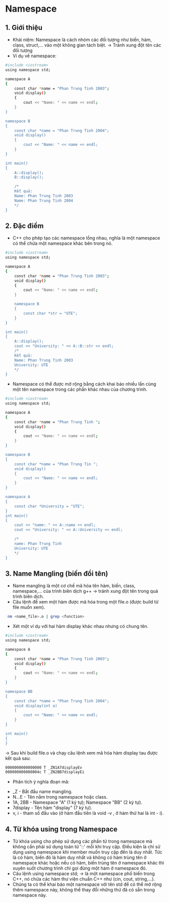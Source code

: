 # Namespace
## 1. Giới thiệu 
+ Khái niệm: Namespace là cách nhóm các đối tượng như biến, hàm, class, struct,... vào một không gian tách biệt. -> Tránh xung đột tên các đối tượng
+ Ví dụ về namespace: 
``` bash
#include <iostream>
using namespace std;

namespace A
{
    const char *name = "Phan Trung Tinh 2003";
    void display()
    {
        cout << "Name: " << name << endl;
    }
}

namespace B
{
    const char *name = "Phan Trung Tinh 2004";
    void display()
    {
        cout << "Name: " << name << endl;
    }
}

int main()
{
    A::display();
    B::display();

    /*
    Kết quả:
    Name: Phan Trung Tinh 2003
    Name: Phan Trung Tinh 2004
    */
}
``` 
## 2. Đặc điểm
+ C++ cho phép tạo các namespace lồng nhau, nghĩa là một namespace có thể chứa một namespace khác bên trong nó.
``` bash
#include <iostream>
using namespace std;

namespace A
{
    const char *name = "Phan Trung Tinh 2003";
    void display()
    {
        cout << "Name: " << name << endl;
    }

    namespace B
    {
        const char *str = "UTE";
    }
}

int main()
{
    A::display();
    cout << "University: " << A::B::str << endl;
    /*
    Kết quả:
    Name: Phan Trung Tinh 2003
    University: UTE
    */
}
``` 

+ Namespace có thể được mở rộng bằng cách khai báo nhiều lần cùng một tên namespace trong các phần khác nhau của chương trình. 
``` bash
#include <iostream>
using namespace std;

namespace A
{
    const char *name = "Phan Trung Tinh ";
    void display()
    {
        cout << "Name: " << name << endl;
    }
}

namespace B
{
    const char *name = "Phan Trung Tin ";
    void display()
    {
        cout << "Name: " << name << endl;
    }
}

namespace A
{
    const char *University = "UTE";
}
int main()
{
    cout << "name: " << A::name << endl;
    cout << "University: " << A::University << endl;

    /*
    name: Phan Trung Tinh
    University: UTE
    */
}
``` 
## 3. Name Mangling (biến đổi tên)
+ Name mangling là một cơ chế mã hóa tên hàm, biến, class, namespace,... của trình biên dịch g++ -> tránh xung đột tên trong quá trình biên dịch.
+ Câu lệnh để xem một hàm được mã hóa trong một file.o (được build từ file muốn xem).
``` bash
 nm <name_file>.o | grep <function>
```
+ Xét một ví dụ với hai hàm display khác nhau nhưng có chung tên. 
``` bash
#include <iostream>
using namespace std;

namespace A
{
    const char *name = "Phan Trung Tinh 2003";
    void display()
    {
        cout << "Name: " << name << endl;
    }
}

namespace BB
{
    const char *name = "Phan Trung Tinh 2004";
    void display(int a)
    {
        cout << "Name: " << name << endl;
    }
}

int main()
{
}
```
-> Sau khi build file.o và chạy câu lệnh xem mã hóa hàm display tau được kết quả sau:
``` bash
0000000000000000 T _ZN1A7displayEv
000000000000004c T _ZN2BB7displayEi
```
* Phân tích ý nghĩa đoạn mã:
+ _Z - Bắt đầu name mangling.
+ N…E - Tên nằm trong namespace hoặc class.
+ 1A, 2BB - Namespace "A" (1 ký tự); Namespace "BB" (2 ký tự).
+ 7display - Tên hàm "display" (7 ký tự).
+ v, i - tham số đầu vào (ở hàm đầu tiên là void -v , ở hàm thứ hai là int - i).
## 4. Từ khóa using trong Namespace
+ Từ khóa using cho phép sử dụng các phần tử trong namespace mà không cần phải sử dụng toán tử '::' mỗi khi truy cập. Điều kiện là chỉ sử dụng using namespace khi member muốn truy cập đến là duy nhất. Tức là có hàm, biến đó là hàm duy nhất và không có hàm trùng tên ở namespace khác hoặc nếu có hàm, biến trùng tên ở namespace khác thì xuyên suốt chương trình chỉ gọi đúng một hàm ở namespace đó. 
+ Câu lệnh using namespace std; -> là một namespace phổ biến trong C++, nó chứa các hàm thư viện chuẩn C++ như (cin, cout, string,...).
+ Chúng ta có thể khai báo một namespace với tên std để có thể mở rộng thêm namespace này, không thể thay đổi những thứ đã có sẵn trong namespace này. 




